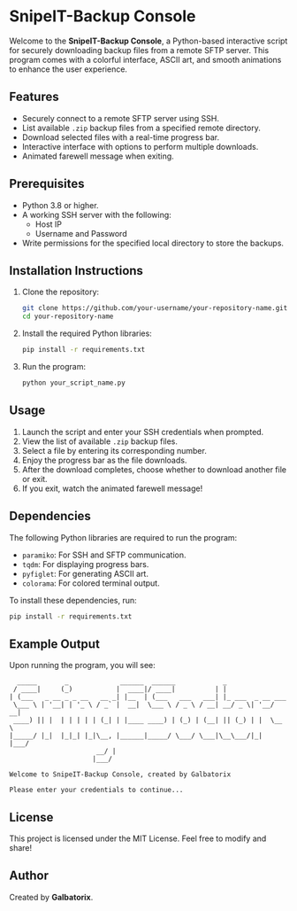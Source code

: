 # SnipeIT-Backup Console

Welcome to the **SnipeIT-Backup Console**, a Python-based interactive script for securely downloading backup files from a remote SFTP server. This program comes with a colorful interface, ASCII art, and smooth animations to enhance the user experience.

## Features
- Securely connect to a remote SFTP server using SSH.
- List available `.zip` backup files from a specified remote directory.
- Download selected files with a real-time progress bar.
- Interactive interface with options to perform multiple downloads.
- Animated farewell message when exiting.

## Prerequisites
- Python 3.8 or higher.
- A working SSH server with the following:
  - Host IP
  - Username and Password
- Write permissions for the specified local directory to store the backups.

## Installation Instructions

1. Clone the repository:
   ```bash
   git clone https://github.com/your-username/your-repository-name.git
   cd your-repository-name
   ```

2. Install the required Python libraries:
   ```bash
   pip install -r requirements.txt
   ```

3. Run the program:
   ```bash
   python your_script_name.py
   ```

## Usage
1. Launch the script and enter your SSH credentials when prompted.
2. View the list of available `.zip` backup files.
3. Select a file by entering its corresponding number.
4. Enjoy the progress bar as the file downloads.
5. After the download completes, choose whether to download another file or exit.
6. If you exit, watch the animated farewell message!

## Dependencies
The following Python libraries are required to run the program:
- `paramiko`: For SSH and SFTP communication.
- `tqdm`: For displaying progress bars.
- `pyfiglet`: For generating ASCII art.
- `colorama`: For colored terminal output.

To install these dependencies, run:
```bash
pip install -r requirements.txt
```

## Example Output
Upon running the program, you will see:
```plaintext
  _____       _             ______  ______            _                  
 / ____|     (_)           |  ____|/ ____|          | |                 
| (___   _ __ _ _ __   __ _| |__  | (___   ___   ___| |_ ___  _ __ ___  
 \___ \ | '__| | '_ \ / _` |  __|  \___ \ / _ \ / __| __/ _ \| '__/ __|
 ____) || |  | | | | | (_| | |____ ____) | (_) | (__| || (_) | |  \__ \
|_____/ |_|  |_|_| |_|\__, |______|_____/ \___/ \___|\__\___/|_|  |___/
                      __/ |                                            
                     |___/                                             

Welcome to SnipeIT-Backup Console, created by Galbatorix

Please enter your credentials to continue...
```

## License
This project is licensed under the MIT License. Feel free to modify and share!

## Author
Created by **Galbatorix**.

